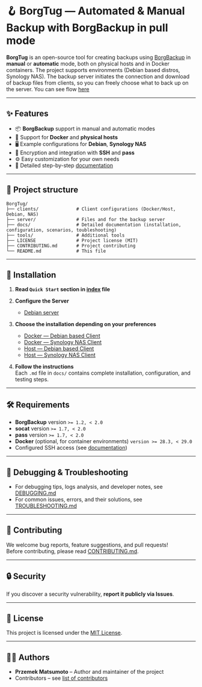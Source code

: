 # 🪝 BorgTug — Automated & Manual Backup with BorgBackup in pull mode

**BorgTug** is an open-source tool for creating backups using [BorgBackup](https://www.borgbackup.org/) in **manual** or **automatic** mode, both on physical hosts and in Docker containers. The project supports environments (Debian based distros, Synology NAS). The backup server initiates the connection and download of backup files from clients, so you can freely choose what to back up on the server. You can see flow [here]()

---

## ✨ Features

- 📦 **BorgBackup** support in manual and automatic modes
- 🐳 Support for **Docker** and **physical hosts**
- 🖥️ Example configurations for **Debian**, **Synology NAS**
- 🔐 Encryption and integration with **SSH** and **pass**
- ⚙️ Easy customization for your own needs
- 📄 Detailed step-by-step [documentation](/docs/)

---

## 📂 Project structure

```
BorgTug/
├── clients/              # Client configurations (Docker/Host, Debian, NAS)
├── server/               # Files and for the backup server
├── docs/                 # Detailed documentation (installation, configuration, scenarios, toubleshooting)
├── tools/                # Additional tools
├── LICENSE               # Project license (MIT)
├── CONTRIBUTING.md       # Project contributing
└── README.md             # This file
```

---

## 🚀 Installation

1. **Read `Quick Start` section in [index](/docs/index.md) file**

2. **Configure the Server**

   - [Debian server](/docs/host/manual/debian_server.md)

3. **Choose the installation depending on your preferences**

   - [Docker — Debian based Client](/docs/docker/manual/debian_client.md)
   - [Docker — Synology NAS Client](/docs/docker/manual/nas_synology_client.md)
   - [Host — Debian based Client](/docs/host/manual/debian_client.md)
   - [Host — Synology NAS Client](/docs/host/manual/nas_synology_client.md)

2. **Follow the instructions**  
   Each `.md` file in `docs/` contains complete installation, configuration, and testing steps.

---

## 🛠 Requirements

- **BorgBackup** version ```>= 1.2, < 2.0```
- **socat**      version ```>= 1.7, < 2.0```
- **pass**       version ```>= 1.7, < 2.0```
- **Docker** (optional, for container environments) ```version >= 28.3, < 29.0```
- Configured SSH access (see [documentation](/docs/index.md))

---

## 🐛 Debugging & Troubleshooting

- For debugging tips, logs analysis, and developer notes, see [DEBUGGING.md](/docs/DEBUGGING.md)  
- For common issues, errors, and their solutions, see [TROUBLESHOOTING.md](/docs/TROUBLESHOOTING.md)

---

## 🤝 Contributing

We welcome bug reports, feature suggestions, and pull requests!  
Before contributing, please read [CONTRIBUTING.md](CONTRIBUTING.md).

---

## 🔒 Security

If you discover a security vulnerability, **report it publicly via Issues**.  

---

## 📜 License

This project is licensed under the [MIT License](LICENSE).

---

## 👨‍💻 Authors

- **Przemek Matsumoto** – Author and maintainer of the project
- Contributors – see [list of contributors](https://github.com/przemekmatsumoto/BorgTug/graphs/contributors)

